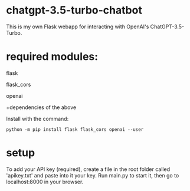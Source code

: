 # chatgpt-3.5-turbo-chatbot
This is my own Flask webapp for interacting with OpenAI's ChatGPT-3.5-Turbo.

# required modules:
flask

flask_cors

openai

+dependencies of the above

Install with the command:
```
python -m pip install flask flask_cors openai --user
```

# setup
To add your API key (required), create a file in the root folder called 'apikey.txt' and paste into it your key.
Run main.py to start it, then go to localhost:8000 in your browser.
